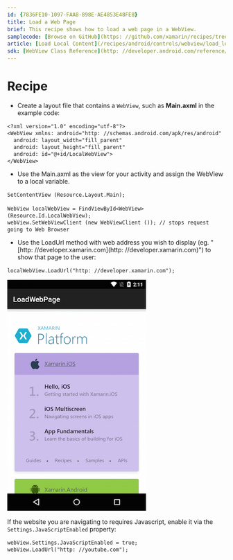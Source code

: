 ```yaml
---
id: {7836FE10-1097-FAA8-898E-AE4853E48FE8}  
title: Load a Web Page  
brief: This recipe shows how to load a web page in a WebView.  
samplecode: [Browse on GitHub](https: //github.com/xamarin/recipes/tree/master/android/controls/webview/load_a_web_page)  
article: [Load Local Content](/recipes/android/controls/webview/load_local_content)  
sdk: [WebView Class Reference](http: //developer.android.com/reference/android/webkit/WebView.html)  
---
```


# Recipe

-  Create a layout file that contains a `WebView`, such as **Main.axml** in the example code: 


```
<?xml version="1.0" encoding="utf-8"?>
<WebView xmlns: android="http: //schemas.android.com/apk/res/android"
  android: layout_width="fill_parent"
  android: layout_height="fill_parent"
  android: id="@+id/LocalWebView">
</WebView>
```

-  Use the Main.axml as the view for your activity and assign the WebView to a local variable.


```
SetContentView (Resource.Layout.Main);

WebView localWebView = FindViewById<WebView>(Resource.Id.LocalWebView);
webView.SetWebViewClient (new WebViewClient ()); // stops request going to Web Browser
```

-  Use the LoadUrl method with web address you wish to display (eg. "[http: //developer.xamarin.com](http: //developer.xamarin.com)") to show that page to the user: 


```
localWebView.LoadUrl("http: //developer.xamarin.com");
```

![](Images/load.png)

If the website you are navigating to requires Javascript,
  enable it via the `Settings.JavaScriptEnabled` property: 

```
webView.Settings.JavaScriptEnabled = true;
webView.LoadUrl("http: //youtube.com");
```